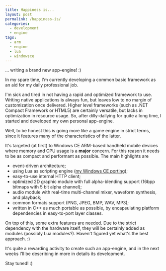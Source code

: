 ```yaml
---
title: Happiness is...
layout: post
permalink: /happiness-is/
categories:
  - development
  - engine
tags:
  - arm
  - engine
  - lua
  - windowsce
---
```

... writing a brand new app-engine! :)

In my spare time, I'm currently developing a common basic framework as an aid for my daily professional job.

I'm sick and tired in not having a rapid and optimized framework to use. Writing native applications is always fun, but leaves low to no margin of customization once delivered. Higher level frameworks (such as .NET Compact Framework or HTML5) are certainly versatile, but lacks in optimization in resource usage. So, after dilly-dallying for quite a long time, I started and developed my own personal app-engine.

Well, to be honest this is going more like a game engine in strict terms, since it features many of the characteristics of the latter.

It's targeted (at first) to Windows CE ARM-based handheld mobile devices where memory and CPU usage is a **major** concern. For this reason it needs to be as compact and performant as possible. The main highlights are

* event-driven architecture;
* using Lua as scripting engine ([my Windows CE porting](http://luace.codeplex.com));
* easy-to-use internal HTTP client;
* optimized 2D graphic module with full alpha-blending support (16bpp bitmaps with 5 bit alpha channel);
* audio module with real-time multi-channel mixer, waveform synthesis, and playback;
* common formats support (PNG, JPEG, BMP, WAV, MP3);
* written in C++ as much portable as possible, by encapsulating platform dependencies in easy-to-port layer classes.

On top of this, some extra features are needed. Due to the strict dependency with the hardware itself, they will be certainly added as modules (possibly Lua modules?). Haven't figured yet what's the best approach. :)

It's quite a rewarding activity to create such an app-engine, and in the next weeks I'll be describing in more in details its development.

Stay tuned! :)